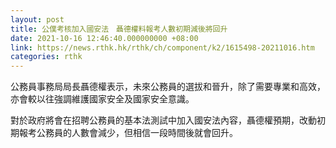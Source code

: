 ```yaml
---
layout: post
title: 公僕考核加入國安法　聶德權料報考人數初期減後將回升
date: 2021-10-16 12:46:40.000000000 +08:00
link: https://news.rthk.hk/rthk/ch/component/k2/1615498-20211016.htm
categories: rthk
---
```


公務員事務局局長聶德權表示，未來公務員的選拔和晉升，除了需要專業和高效，亦會較以往強調維護國家安全及國家安全意識。

對於政府將會在招聘公務員的基本法測試中加入國安法內容，聶德權預期，改動初期報考公務員的人數會減少，但相信一段時間後就會回升。
